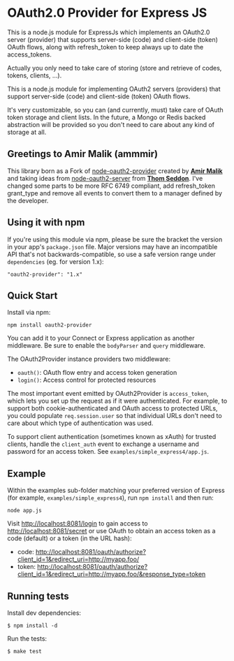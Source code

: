 # OAuth2.0 Provider for Express JS

This is a node.js module for ExpressJs which implements an OAuth2.0 server (provider)
that supports server-side (code) and client-side (token) OAuth flows, along with
refresh_token to keep always up to date the access_tokens.

Actually you only need to take care of storing (store and retrieve of codes, tokens, clients, ...).


This is a node.js module for implementing OAuth2 servers (providers)
that support server-side (code) and client-side (token) OAuth flows.

It's very customizable, so you can (and currently, must) take care of
OAuth token storage and client lists. In the future, a Mongo or Redis
backed abstraction will be provided so you don't need to care about
any kind of storage at all.

## Greetings to Amir Malik (ammmir)

This library born as a Fork of [node-oauth2-provider](https://github.com/ammmir/node-oauth2-provider) created by
[**Amir Malik**](https://github.com/ammmir) and taking ideas from
[node-oauth2-server](https://github.com/thomseddon/node-oauth2-server)
from [**Thom Seddon**](https://github.com/thomseddon). I've changed some parts to be more RFC 6749 compliant,
add refresh_token grant_type and remove all events to convert them to a manager defined by the developer.

## Using it with npm

If you're using this module via npm, please be sure the bracket the
version in your app's `package.json` file. Major versions may have an
incompatible API that's not backwards-compatible, so use a safe version
range under `dependencies` (eg. for version 1.x):

    "oauth2-provider": "1.x"

## Quick Start

Install via npm:

    npm install oauth2-provider

You can add it to your Connect or Express application as another middleware.
Be sure to enable the `bodyParser` and `query` middleware.

The OAuth2Provider instance providers two middleware:

* `oauth()`: OAuth flow entry and access token generation
* `login()`: Access control for protected resources

The most important event emitted by OAuth2Provider is `access_token`, which
lets you set up the request as if it were authenticated. For example, to
support both cookie-authenticated and OAuth access to protected URLs, you
could populate `req.session.user` so that individual URLs don't need to
care about which type of authentication was used.

To support client authentication (sometimes known as xAuth) for trusted
clients, handle the `client_auth` event to exchange a username and password
for an access token. See `examples/simple_express4/app.js`.

## Example

Within the examples sub-folder matching your preferred version of Express (for example, `examples/simple_express4`), run `npm install` and then run:

    node app.js

Visit <http://localhost:8081/login> to gain access to
<http://localhost:8081/secret> or use OAuth to obtain an access token as a code (default) or a token (in the URL hash):

  - code: <http://localhost:8081/oauth/authorize?client_id=1&redirect_uri=http://myapp.foo/>
  - token: <http://localhost:8081/oauth/authorize?client_id=1&redirect_uri=http://myapp.foo/&response_type=token>

## Running tests

  Install dev dependencies:

    $ npm install -d

  Run the tests:

    $ make test
